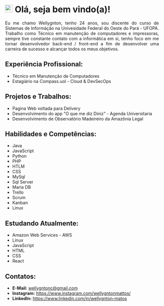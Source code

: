 # <img src="https://media.giphy.com/media/hvRJCLFzcasrR4ia7z/giphy.gif" width="25px"> Olá, seja bem vindo(a)!

<p align="justify">
Eu me chamo Wellygnton, tenho 24 anos, sou discente do curso de Sistemas de Informáção na Univesidade Federal do Oeste do Pará - UFOPA. Trabalho como Técnico em manutenção de computadores e impressoras, sempre tive constante contato com a informática em si, tenho foco em me tornar desenvolvedor back-end / front-end a fim de desenvolver uma carreira de sucesso e alcançar todos os meus objetivos.
</p>

## Experiência Profissional:

* Técnico em Manutenção de Computadores
* Estagiário na Compass.uol - Cloud & DevSecOps 

## Projetos e Trabalhos:

* Pagina Web voltada para Delivery
* Desenvolvimento do app "O que me diz Diniz" - Agenda Universitaria
* Desenvolvimento de Observatório Madeireiro da Amazônia Legal

## Habilidades e Competências:
* Java 
* JavaScript
* Python
* PHP
* HTLM
* CSS
* MySql
* Sql Server
* Maria DB
* Trello
* Scrum
* Kanban
* Linux

## Estudando Atualmente: 

* Amazon Web Services - AWS
* Linux
* JavaScript
* HTML
* CSS
* React

## Contatos:

* **E-Mail:** [wellygntonc@gmail.com](wellygntonc@gmail.com)
* **Instagram:** <https://www.instagram.com/wellygntonmattos/>
* **LinkedIn:** <https://www.linkedin.com/in/wellygnton-matos>
